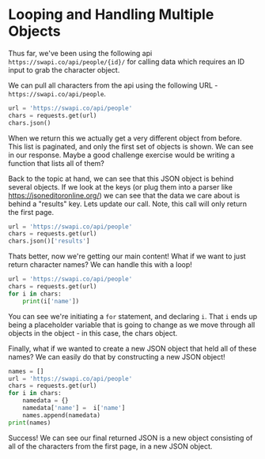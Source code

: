 # Looping and Handling Multiple Objects

Thus far, we've been using the following api `https://swapi.co/api/people/{id}/` for calling data which requires an ID input to grab the character object.

We can pull all characters from the api using the following URL - `https://swapi.co/api/people`.

```python
url = 'https://swapi.co/api/people'
chars = requests.get(url)
chars.json()
```

When we return this we actually get a very different object from before. This list is paginated, and only the first set of objects is shown. We can see in our response. Maybe a good challenge exercise would be writing a function that lists all of them?

Back to the topic at hand, we can see that this JSON object is behind several objects. If we look at the keys (or plug them into a parser like https://jsoneditoronline.org/) we can see that the data we care about is behind a "results" key. Lets update our call. Note, this call will only return the first page.

```python
url = 'https://swapi.co/api/people'
chars = requests.get(url)
chars.json()['results']
```

Thats better, now we're getting our main content! What if we want to just return character names? We can handle this with a loop!

```python
url = 'https://swapi.co/api/people'
chars = requests.get(url)
for i in chars:
    print(i['name'])
```

You can see we're initiating a `for` statement, and declaring `i`. That `i` ends up being a placeholder variable that is going to change as we move through all objects in the object - in this case, the chars object.

Finally, what if we wanted to create a new JSON object that held all of these names? We can easily do that by constructing a new JSON object!

```python
names = []
url = 'https://swapi.co/api/people'
chars = requests.get(url)
for i in chars: 
    namedata = {}
    namedata['name'] =  i['name']
    names.append(namedata)
print(names)
```

Success! We can see our final returned JSON is a new object consisting of all of the characters from the first page, in a new JSON object.
